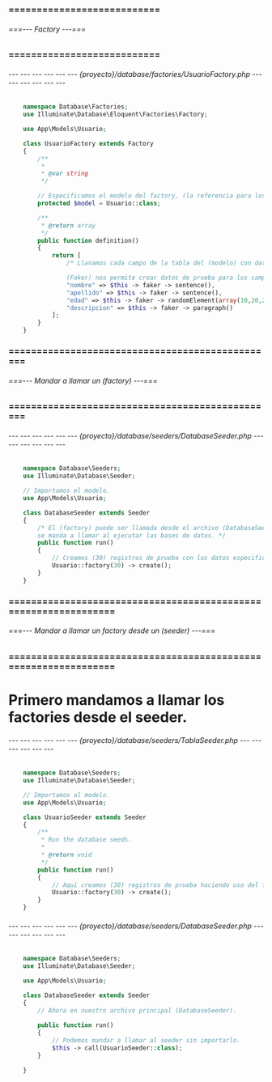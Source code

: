 ### =========================== ###
###### ===--- Factory ---=== ######
### =========================== ###

###### --- --- --- --- --- --- {proyecto}/database/factories/UsuarioFactory.php --- --- --- --- --- --- ######

```php
    namespace Database\Factories;
    use Illuminate\Database\Eloquent\Factories\Factory;

    use App\Models\Usuario;

    class UsuarioFactory extends Factory
    {
        /**
         *
         * @var string
         */

        // Especificamos el modelo del factory, (la referencia para los datos de prueba).
        protected $model = Usuario::class;

        /**
         * @return array
         */
        public function definition()
        {
            return [
                /* Llanamos cada campo de la tabla del (modelo) con datos de prueba de la propiedad (faker).

                (Faker) nos permite crear datos de prueba para los campos. */
                "nombre" => $this -> faker -> sentence(),
                "apellido" => $this -> faker -> sentence(),
                "edad" => $this -> faker -> randomElement(array(10,20,25)),
                "descripcion" => $this -> faker -> paragraph()
            ];
        }
    }
```

### ================================================ ###
###### ===--- Mandar a llamar un (factory) ---=== ######
### ================================================ ###

###### --- --- --- --- --- --- {proyecto}/database/seeders/DatabaseSeeder.php --- --- --- --- --- --- ######

```php
    namespace Database\Seeders;
    use Illuminate\Database\Seeder;

    // Importamos el modelo.
    use App\Models\Usuario;

    class DatabaseSeeder extends Seeder
    {
        /* El (factory) puede ser llamada desde el archivo (DatabaseSeeder.php) el cual 
        se manda a llamar al ejecutar las bases de datos. */
        public function run()
        {
            // Creamos (30) registros de prueba con los datos especificados en el factory.
            Usuario::factory(30) -> create();
        }
    }
```
### ================================================================ ###
###### ===--- Mandar a llamar un factory desde un (seeder) ---=== ######
### ================================================================ ###

# Primero mandamos a llamar los factories desde el seeder.

###### --- --- --- --- --- --- {proyecto}/database/seeders/TablaSeeder.php --- --- --- --- --- --- ######

```php
    namespace Database\Seeders;
    use Illuminate\Database\Seeder;

    // Importamos al modelo.
    use App\Models\Usuario;

    class UsuarioSeeder extends Seeder
    {
        /**
         * Run the database seeds.
         *
         * @return void
         */
        public function run()
        {
            // Aqui creamos (30) registros de prueba haciendo uso del factory.
            Usuario::factory(30) -> create();
        }
    }
```

###### --- --- --- --- --- --- {proyecto}/database/seeders/DatabaseSeeder.php --- --- --- --- --- --- ######

```php
    namespace Database\Seeders;
    use Illuminate\Database\Seeder;

    use App\Models\Usuario;

    class DatabaseSeeder extends Seeder
    {
        // Ahora en nuestro archivo principal (DatabaseSeeder).
        
        public function run()
        {
            // Podemos mandar a llamar al seeder sin importarlo.
            $this -> call(UsuarioSeeder::class);
        }

    }
```